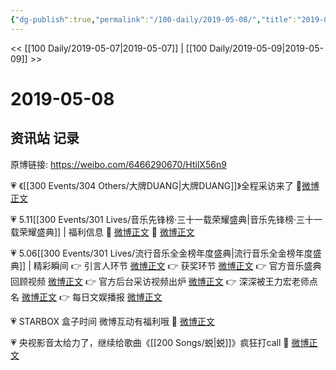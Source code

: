 ```yaml
---
{"dg-publish":true,"permalink":"/100-daily/2019-05-08/","title":"2019-05-08"}
---
```



<< [[100 Daily/2019-05-07\|2019-05-07]] | [[100 Daily/2019-05-09\|2019-05-09]] >>

# 2019-05-08

## 资讯站 记录

原博链接: https://weibo.com/6466290670/HtilX56n9

 💗 《[[300 Events/304 Others/大牌DUANG\|大牌DUANG]]》全程采访来了
🎵[微博正文](https://m.weibo.cn/6466290670/4369639800907757)

💗 5.11[[300 Events/301 Lives/音乐先锋榜·三十一载荣耀盛典\|音乐先锋榜·三十一载荣耀盛典]] | 福利信息
🎵 [微博正文](https://m.weibo.cn/6466290670/4369659191104856)
🎵 [微博正文](https://m.weibo.cn/6466290670/4369660851650180)

💗 5.06[[300 Events/301 Lives/流行音乐全金榜年度盛典\|流行音乐全金榜年度盛典]] | 精彩瞬间
👉 引言人环节 [微博正文](https://m.weibo.cn/6466290670/4369740300890749)
👉 获奖环节 [微博正文](https://m.weibo.cn/6466290670/4369743747950570)
👉 官方音乐盛典回顾视频 [微博正文](https://m.weibo.cn/6466290670/4369760420332561)
👉 官方后台采访视频出炉 [微博正文](https://m.weibo.cn/6466290670/4369772773156757)
👉 深深被王力宏老师点名 [微博正文](https://m.weibo.cn/6466290670/4369761587125908)
👉 每日文娱播报 [微博正文](https://m.weibo.cn/6466290670/4369794742382723)

💗 STARBOX 盒子时间 微博互动有福利哦
🎵 [微博正文](https://m.weibo.cn/6466290670/4369670671348695)

💗 央视影音太给力了，继续给歌曲《[[200 Songs/蜕\|蜕]]》疯狂打call
🎵 [微博正文](https://m.weibo.cn/6466290670/4369742418357205)
